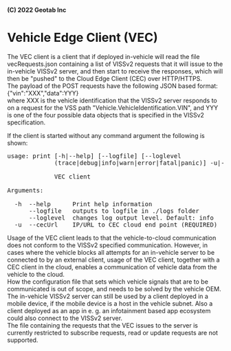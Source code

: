 **(C) 2022 Geotab Inc**<br>

# Vehicle Edge Client (VEC)

The VEC client is a client that if deployed in-vehicle will read the file vecRequests.json containing a list of VISSv2 requests that it will issue to the in-vehicle VISSv2 server,
and then start to receive the responses, which will then be "pushed" to the Cloud Edge Client (CEC) over HTTP/HTTPS.<br>
The payload of the POST requests have the following JSON based format:<br>
{"vin":"XXX","data":YYY}<br>
where XXX is the vehicle identification that the VISSv2 server responds to on a request for the VSS path "Vehicle.VehicleIdentification.VIN", 
and YYY is one of the four possible data objects that is specified in the VISSv2 specification.<br>

If the client is started without any command argument the following is shown:<br>
<pre>
usage: print [-h|--help] [--logfile] [--loglevel
             (trace|debug|info|warn|error|fatal|panic)] -u|--cecUrl "<value>"

             VEC client

Arguments:

  -h  --help      Print help information
      --logfile   outputs to logfile in ./logs folder
      --loglevel  changes log output level. Default: info
  -u  --cecUrl    IP/URL to CEC cloud end point (REQUIRED)
</pre>

Usage of the VEC client leads to that the vehicle-to-cloud communication does not conform to the VISSv2 specified communication. 
However, in cases where the vehicle blocks all attempts for an in-vehicle server to be connected to by an external client, 
usage of the VEC client, together with a CEC client in the cloud, enables a communication of vehicle data from the vehicle to the cloud.<br>
How the configuration file that sets which vehicle signals that are to be communicated is out of scope, and needs to be solved by the vehicle OEM.<br>
The in-vehicle VISSv2 server can still be used by a client deployed in a mobile device, if the mobile device is a host in the vehicle subnet. 
Also a client deployed as an app in e. g. an infotainment based app ecosystem could also connect to the VISSv2 server.<br>
The file containing the requests that the VEC issues to the server is currently restricted to subscribe requests, read or update requests are not supported.
